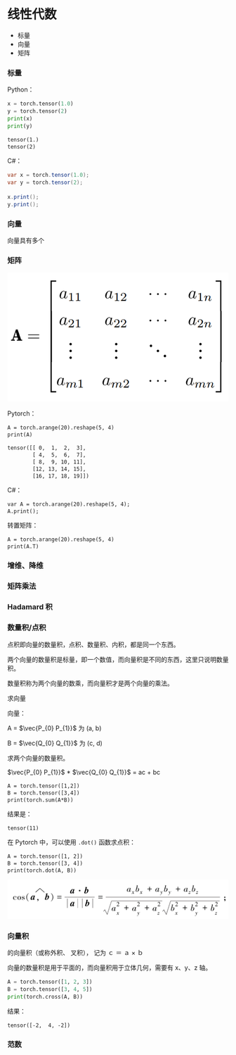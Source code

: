 # 线性代数



* 标量
* 向量
* 矩阵



### 标量

Python：

```python
x = torch.tensor(1.0)
y = torch.tensor(2)
print(x)
print(y)
```

```
tensor(1.)
tensor(2)
```



C#：

```csharp
var x = torch.tensor(1.0);
var y = torch.tensor(2);

x.print();
y.print();
```



### 向量

向量具有多个



### 矩阵

![image-20240910115046782](./images/image-20240910115046782.png)

Pytorch：

```
A = torch.arange(20).reshape(5, 4)
print(A)
```

```
tensor([[ 0,  1,  2,  3],
        [ 4,  5,  6,  7],
        [ 8,  9, 10, 11],
        [12, 13, 14, 15],
        [16, 17, 18, 19]])
```





C#：

```
var A = torch.arange(20).reshape(5, 4);
A.print();
```



转置矩阵：

```
A = torch.arange(20).reshape(5, 4)
print(A.T)
```



### 增维、降维



### 矩阵乘法



### Hadamard 积



### 数量积/点积

点积即向量的数量积，点积、数量积、内积，都是同一个东西。

两个向量的数量积是标量，即一个数值，而向量积是不同的东西，这里只说明数量积。

数量积称为两个向量的数乘，而向量积才是两个向量的乘法。

求向量

向量：

A = $\vec{P_{0} P_{1}}$  为 (a, b)

B = $\vec{Q_{0} Q_{1}}$  为 (c, d)



求两个向量的数量积。

$\vec{P_{0} P_{1}}$ * $\vec{Q_{0} Q_{1}}$ = ac + bc 

```
A = torch.tensor([1,2])
B = torch.tensor([3,4])
print(torch.sum(A*B))
```



结果是：

```
tensor(11)
```



在 Pytorch 中，可以使用 `.dot()` 函数求点积：

```
A = torch.tensor([1, 2])
B = torch.tensor([3, 4])
print(torch.dot(A, B))
```





![image-20240910121926988](./images/image-20240910121926988.png)



### 向量积

的向量积（或称外积、 叉积）， 记为 ｃ ＝ ａ × ｂ

向量的数量积是用于平面的，而向量积用于立体几何，需要有 x、y、z 轴。

```python
A = torch.tensor([1, 2, 3])
B = torch.tensor([3, 4, 5])
print(torch.cross(A, B))
```



结果：
```
tensor([-2,  4, -2])
```



### 范数



